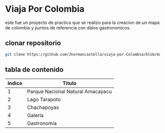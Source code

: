 # Viaja Por Colombia 
este fue un proyecto de practica que se realizo para la creacion de un mapa 
de colombia y puntos de referencia con datos gastronomicos.

## clonar repositorio
```bash
git clone https://github.com/Jhormancastella/viaja-por-Colombia/blob/main/am.html
```

## tabla de contenido
| Indice | Titulo  |
|--|--|
| 1 | Parque Nacional Natural Amacayacu |
| 2 | Lago Tarapoto |
| 3 | Chachapoyas |
| 4 | Galería|
| 5 | Gastronomía |
